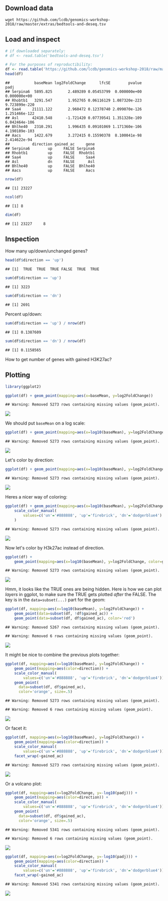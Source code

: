 
## Download data

```
wget https://github.com/lcdb/genomics-workshop-2018/raw/master/extras/bedtools-and-deseq.tsv
```

## Load and inspect


```r
# if downloaded separately:
# df <- read.table('bedtools-and-deseq.tsv')

# For the purposes of reproductibility:
df <- read.table('https://github.com/lcdb/genomics-workshop-2018/raw/master/extras/bedtools-and-deseq.tsv')
head(df)
```

```
##           baseMean log2FoldChange      lfcSE        pvalue          padj
## Serpina6  5895.825       2.489289 0.05453799  0.000000e+00  0.000000e+00
## Rhobtb1   3291.547       1.952765 0.06116129 1.087320e-223 9.723899e-220
## Saa4     21111.122       2.960472 0.12378740 2.099070e-126 1.251466e-122
## Asl      42410.548      -1.721420 0.07739541 1.351328e-109 6.042464e-106
## Bhlhe40   2310.291       1.996435 0.09101069 1.171360e-106 4.190189e-103
## Aacs      1422.679       3.272415 0.15590378  8.100041e-98  2.414622e-94
##          direction gained_ac     gene
## Serpina6        up     FALSE Serpina6
## Rhobtb1         up     FALSE  Rhobtb1
## Saa4            up     FALSE     Saa4
## Asl             dn     FALSE      Asl
## Bhlhe40         up     FALSE  Bhlhe40
## Aacs            up     FALSE     Aacs
```

```r
nrow(df)
```

```
## [1] 23227
```

```r
ncol(df)
```

```
## [1] 8
```

```r
dim(df)
```

```
## [1] 23227     8
```

## Inspection

How many up/down/unchanged genes?


```r
head(df$direction == 'up')
```

```
## [1]  TRUE  TRUE  TRUE FALSE  TRUE  TRUE
```

```r
sum(df$direction == 'up')
```

```
## [1] 3223
```

```r
sum(df$direction == 'dn')
```

```
## [1] 2691
```

Percent up/down:


```r
sum(df$direction == 'up') / nrow(df)
```

```
## [1] 0.1387609
```

```r
sum(df$direction == 'dn') / nrow(df)
```

```
## [1] 0.1158565
```

How to get number of genes with gained H3K27ac?

## Plotting


```r
library(ggplot2)
```


```r
ggplot(df) + geom_point(mapping=aes(x=baseMean, y=log2FoldChange))
```

```
## Warning: Removed 5273 rows containing missing values (geom_point).
```

![](05_chow_hfd_minimal_files/figure-html/unnamed-chunk-5-1.png)<!-- -->

We should put `baseMean` on a log scale:


```r
ggplot(df) + geom_point(mapping=aes(x=log10(baseMean), y=log2FoldChange))
```

```
## Warning: Removed 5273 rows containing missing values (geom_point).
```

![](05_chow_hfd_minimal_files/figure-html/unnamed-chunk-6-1.png)<!-- -->

Let's color by direction:


```r
ggplot(df) + geom_point(mapping=aes(x=log10(baseMean), y=log2FoldChange, color=direction))
```

```
## Warning: Removed 5273 rows containing missing values (geom_point).
```

![](05_chow_hfd_minimal_files/figure-html/unnamed-chunk-7-1.png)<!-- -->

Heres a nicer way of coloring:


```r
ggplot(df) + geom_point(mapping=aes(x=log10(baseMean), y=log2FoldChange, color=direction)) +
    scale_color_manual(
        values=c('un'='#888888', 'up'='firebrick', 'dn'='dodgerblue4')
    )
```

```
## Warning: Removed 5273 rows containing missing values (geom_point).
```

![](05_chow_hfd_minimal_files/figure-html/unnamed-chunk-8-1.png)<!-- -->

Now let's color by H3k27ac instead of direction.


```r
ggplot(df) +
    geom_point(mapping=aes(x=log10(baseMean), y=log2FoldChange, color=gained_ac))
```

```
## Warning: Removed 5273 rows containing missing values (geom_point).
```

![](05_chow_hfd_minimal_files/figure-html/unnamed-chunk-9-1.png)<!-- -->

Hmm, it looks like the TRUE ones are being hidden. Here is how we can plot
*layers* in ggplot, to make sure the TRUE gets plotted *after* the FALSE. The
key is in the `data=subset(...)` part for the geom:


```r
ggplot(df, mapping=aes(x=log10(baseMean), y=log2FoldChange)) +
    geom_point(data=subset(df, !df$gained_ac)) +
    geom_point(data=subset(df, df$gained_ac), color='red')
```

```
## Warning: Removed 5267 rows containing missing values (geom_point).
```

```
## Warning: Removed 6 rows containing missing values (geom_point).
```

![](05_chow_hfd_minimal_files/figure-html/unnamed-chunk-10-1.png)<!-- -->

It might be nice to combine the previous plots together:


```r
ggplot(df, mapping=aes(x=log10(baseMean), y=log2FoldChange)) +
    geom_point(mapping=aes(color=direction)) +
    scale_color_manual(
        values=c('un'='#888888', 'up'='firebrick', 'dn'='dodgerblue4')) +
    geom_point(
      data=subset(df, df$gained_ac),
      color='orange', size=.5)
```

```
## Warning: Removed 5273 rows containing missing values (geom_point).
```

```
## Warning: Removed 6 rows containing missing values (geom_point).
```

![](05_chow_hfd_minimal_files/figure-html/unnamed-chunk-11-1.png)<!-- -->

Or facet it:


```r
ggplot(df, mapping=aes(x=log10(baseMean), y=log2FoldChange)) +
    geom_point(mapping=aes(color=direction)) +
    scale_color_manual(
        values=c('un'='#888888', 'up'='firebrick', 'dn'='dodgerblue4')) +
    facet_wrap(~gained_ac)
```

```
## Warning: Removed 5273 rows containing missing values (geom_point).
```

![](05_chow_hfd_minimal_files/figure-html/unnamed-chunk-12-1.png)<!-- -->

Or a volcano plot:


```r
ggplot(df, mapping=aes(x=log2FoldChange, y=-log10(padj))) +
    geom_point(mapping=aes(color=direction)) +
    scale_color_manual(
        values=c('un'='#888888', 'up'='firebrick', 'dn'='dodgerblue4')) +
    geom_point(
      data=subset(df, df$gained_ac),
      color='orange', size=.5)
```

```
## Warning: Removed 5341 rows containing missing values (geom_point).
```

```
## Warning: Removed 6 rows containing missing values (geom_point).
```

![](05_chow_hfd_minimal_files/figure-html/unnamed-chunk-13-1.png)<!-- -->


```r
ggplot(df, mapping=aes(x=log2FoldChange, y=-log10(padj))) +
    geom_point(mapping=aes(color=direction)) +
    scale_color_manual(
        values=c('un'='#888888', 'up'='firebrick', 'dn'='dodgerblue4')) +
    facet_wrap(~gained_ac)
```

```
## Warning: Removed 5341 rows containing missing values (geom_point).
```

![](05_chow_hfd_minimal_files/figure-html/unnamed-chunk-14-1.png)<!-- -->
